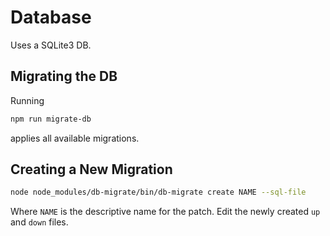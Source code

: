 # Database
Uses a SQLite3 DB.

## Migrating the DB
Running

```sh
npm run migrate-db
```

applies all available migrations.

## Creating a New Migration

```sh
node node_modules/db-migrate/bin/db-migrate create NAME --sql-file
```

Where `NAME` is the descriptive name for the patch. Edit the newly created `up` and `down` files.
